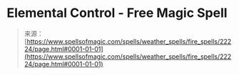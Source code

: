 <!--yml
category: 未分类
date: 2024-06-12 19:06:20
-->

# Elemental Control - Free Magic Spell

> 来源：[https://www.spellsofmagic.com/spells/weather_spells/fire_spells/22224/page.html#0001-01-01](https://www.spellsofmagic.com/spells/weather_spells/fire_spells/22224/page.html#0001-01-01)